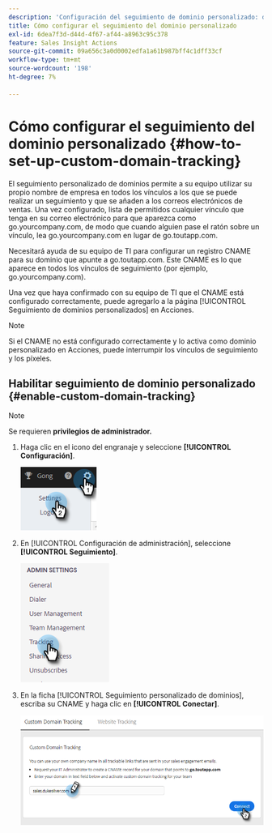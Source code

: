 ```yaml
---
description: 'Configuración del seguimiento de dominio personalizado: documentos de Marketo, documentación del producto'
title: Cómo configurar el seguimiento del dominio personalizado
exl-id: 6dea7f3d-d44d-4f67-af44-a8963c95c378
feature: Sales Insight Actions
source-git-commit: 09a656c3a0d0002edfa1a61b987bff4c1dff33cf
workflow-type: tm+mt
source-wordcount: '198'
ht-degree: 7%

---
```


# Cómo configurar el seguimiento del dominio personalizado {#how-to-set-up-custom-domain-tracking}

El seguimiento personalizado de dominios permite a su equipo utilizar su propio nombre de empresa en todos los vínculos a los que se puede realizar un seguimiento y que se añaden a los correos electrónicos de ventas. Una vez configurado, lista de permitidos cualquier vínculo que tenga en su correo electrónico para que aparezca como go.yourcompany.com, de modo que cuando alguien pase el ratón sobre un vínculo, lea go.yourcompany.com en lugar de go.toutapp.com.

Necesitará ayuda de su equipo de TI para configurar un registro CNAME para su dominio que apunte a go.toutapp.com. Este CNAME es lo que aparece en todos los vínculos de seguimiento (por ejemplo, go.yourcompany.com).

Una vez que haya confirmado con su equipo de TI que el CNAME está configurado correctamente, puede agregarlo a la página [!UICONTROL Seguimiento de dominios personalizados] en Acciones.

>[!NOTE]
>
>Si el CNAME no está configurado correctamente y lo activa como dominio personalizado en Acciones, puede interrumpir los vínculos de seguimiento y los píxeles.

## Habilitar seguimiento de dominio personalizado {#enable-custom-domain-tracking}

>[!NOTE]
>
>Se requieren **privilegios de administrador.**

1. Haga clic en el icono del engranaje y seleccione **[!UICONTROL Configuración]**.

   ![](assets/how-to-set-up-custom-domain-tracking-1.png)

1. En [!UICONTROL Configuración de administración], seleccione **[!UICONTROL Seguimiento]**.

   ![](assets/how-to-set-up-custom-domain-tracking-2.png)

1. En la ficha [!UICONTROL Seguimiento personalizado de dominios], escriba su CNAME y haga clic en **[!UICONTROL Conectar]**.

   ![](assets/how-to-set-up-custom-domain-tracking-3.png)
